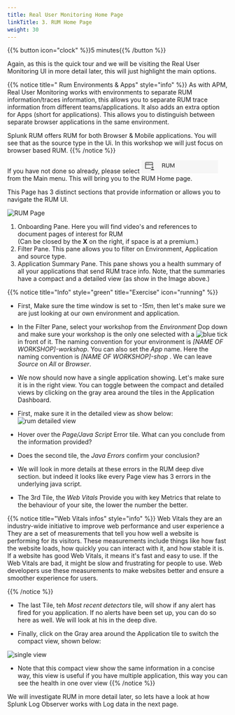 ```yaml
---
title: Real User Monitoring Home Page
linkTitle: 3. RUM Home Page
weight: 30
---
```

 
{{% button icon="clock" %}}5 minutes{{% /button %}}

Again, as this is the quick tour and we will be visiting the Real User Monitoring UI in more detail later, this will just highlight the main options.

{{% notice title=" Rum Environments & Apps" style="info" %}}
As with APM, Real User Monitoring works with environments to separate RUM information/traces information, this allows you to separate RUM trace information from different teams/applications. It also adds an extra option for Apps (short for applications). This allows you to distinguish between separate browser applications in the same environment.

Splunk RUM offers RUM for both Browser & Mobile applications.  You will see that as the source type in the Ui. In this workshop we will just focus on browser based  RUM.
{{% /notice %}}

If you have not done so already, please select ![RUM](../images/rum-icon.png?classes=inline&height=25px) from the Main menu. This will bring you to the RUM Home page.

This Page has 3 distinct sections that provide information or allows you to navigate the RUM UI.

![RUM Page](../images/rum-main-page.png?width=30vw)

1. Onboarding Pane. Here you will find video's and references to document pages of interest for RUM  
(Can be closed by the **X** on the right, if space is at a premium.)
2. Filter Pane. This pane allows you to filter on Environment, Application and source type.
3. Application Summary Pane. This pane shows you a health summary of all your  applications that send RUM trace info. Note, that the summaries have a compact and a detailed view (as show in the Image above.)

{{% notice title="Info" style="green" title="Exercise" icon="running" %}}

* First,  Make sure the time window is set to *-15m*, then let's make sure we are just looking at our own environment and application.
* In the Filter Pane, select your workshop from the *Environment* Dop down and make sure your workshop is the only one selected with a ![blue tick](../../images/blue-tick.png?classes=inline) in front of it. The naming convention for your environment is *[NAME OF WORKSHOP]-workshop*. You can also set the *App* name. Here the naming convention is *[NAME OF WORKSHOP]-shop* . We can leave *Source* on *All* or *Browser*.
* We now should now have a single application showing. Let's make sure it is in the right view. You can toggle between the compact and detailed views by clicking on the gray area around the tiles in the  Application Dashboard.
* First, make sure it in the detailed view as show below: 
![rum detailed view](../images/rum-detail-view.png?width=40vw)

* Hover over the *Page/Java Script* Error tile. What can you conclude from the information provided?
* Does the second tile, the *Java Errors*  confirm your conclusion?
* We will look in more details at these errors in the RUM deep dive section. but indeed it looks like every Page view has 3 errors in the underlying java script.
* The 3rd Tile, the *Web Vitals* Provide you with key Metrics that relate to the behaviour of your site, the lower the number the better.

{{% notice title="Web Vitals infos" style="info" %}}
Web Vitals they are an industry-wide initiative to improve web performance and user experience a They are a set of measurements that tell you how well a website is performing for its visitors. These measurements include things like how fast the website loads, how quickly you can interact with it, and how stable it is.
 If a website has good Web Vitals, it means it's fast and easy to use. If the Web Vitals are bad, it might be slow and frustrating for people to use. Web developers use these measurements to make websites better and ensure a smoother experience for users.

{{% /notice %}}

* The last Tile, teh *Most recent detectors* tile, will show if any alert has fired for you application.  If no alerts have been set up, you can do so here as well.  We will look at his in the deep dive.

* Finally, click on the Gray area around the Application tile to switch the compact view, shown below:

![single view](../images/rum-single-view.png?width=40vw)

* Note that this  compact view show the same information in a concise way, this view is useful if you have  multiple application, this way you can see the health in one  over view
{{% /notice %}}

We will investigate RUM in more detail later, so lets have a look at how Splunk Log Observer works with Log data in the next page.
